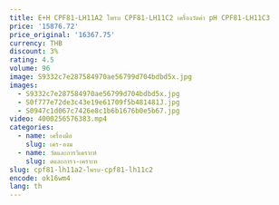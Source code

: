 ```yaml
---
title: E+H CPF81-LH11A2 โพรบ CPF81-LH11C2 เครื่องวัดค่า pH CPF81-LH11C3
price: '15876.72'
price_original: '16367.75'
currency: THB
discount: 3%
rating: 4.5
volume: 96
image: S9332c7e287584970ae56799d704bdbd5x.jpg
images:
  - S9332c7e287584970ae56799d704bdbd5x.jpg
  - S0f777e72de3c43e19e61709f5b481481J.jpg
  - S0947c1d067c7426e8c1b6b1676b0e5b67.jpg
video: 4000256576383.mp4
categories:
  - name: เครื่องมือ
    slug: เคร-องม
  - name: วัดและการวิเคราะห์
    slug: ดและการว-เคราะห
slug: cpf81-lh11a2-โพรบ-cpf81-lh11c2
encode: ok16wm4
lang: th
---
```

  